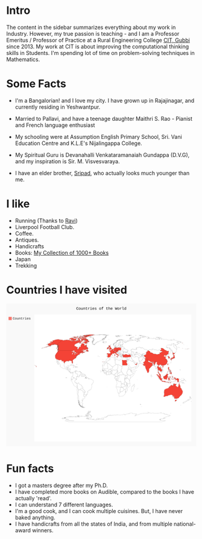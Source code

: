 
# Intro

The content in the sidebar summarizes everything about my work in Industry. However, my true passion is teaching - and I am a Professor Emeritus / Professor of Practice at a Rural Engineering College [CIT, Gubbi](https://cittumkur.org) since 2013. My work at CIT is about improving the computational thinking skills in Students. I'm spending lot of time on problem-solving techniques in Mathematics.

# Some Facts

- I'm a Bangalorian! and I love my city. I have grown up in Rajajinagar, and currently residing in Yeshwantpur.

- Married to Pallavi, and have a teenage daughter Maithri S. Rao - Pianist and French language enthusiast

- My schooling were at Assumption English Primary School, Sri. Vani Education Centre and K.L.E's Nijalingappa College.

- My Spiritual Guru is Devanahalli Venkataramanaiah Gundappa (D.V.G), and my inspiration is Sir. M. Visvesvaraya.

- I have an elder brother, [Sripad](https://www.stantonchase.com/consultant/sripad-k-n-rao), who actually looks much younger than me.  

# I like

- Running (Thanks to [Ravi](https://pure.qub.ac.uk/en/persons/mayasandra-ravishankar))
- Liverpool Football Club.
- Coffee.
- Antiques.
- Handicrafts 
- Books: [My Collection of 1000+ Books](https://docs.google.com/spreadsheets/d/1vgctP9K-HdE6yhVu8ZvaXcFncyv1k_HZ/edit#gid=1255158659)
- Japan
- Trekking

# Countries I have visited
![](my_countries_map.svg?raw=true)


# Fun facts

- I got a masters degree after my Ph.D.
- I have completed more books on Audible, compared to the books I have actually 'read'.
- I can understand 7 different languages.
- I'm a good cook, and I can cook multiple cuisines. But, I have never baked anything.
- I have handicrafts from all the states of India, and from multiple national-award winners.    
